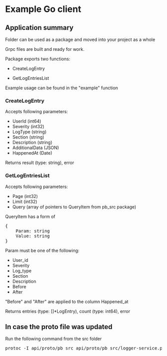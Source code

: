 # Example Go client 

## Application summary

Folder can be used as a package and moved into your project as a whole

Grpc files are built and ready for work.

Package exports two functions:

- CreateLogEntry

- GetLogEntriesList

Example usage can be found in the "example" function

### CreateLogEntry

Accepts following parameters:

- UserId (int64)
- Severity (int32)
- LogType (string)
- Section (string)
- Description (string)
- AdditionalData (JSON)
- HappenedAt (Date)

Returns result (type: string), error

### GetLogEntriesList

Accepts following parameters:

- Page (int32) 
- Limit (int32)
- Query (array of pointers to QueryItem from pb_src package)

QueryItem has a form of

<pre>
{
    Param: string
    Value: string
}
</pre>

Param must be one of the following:

- User_id
- Severity
- Log_type
- Section
- Description
- Before
- After

"Before" and "After" are applied to the column Happened_at

Returns entries (type: []*LogEntry), count (type: int64), error

## In case the proto file was updated

Run the following command from the src folder

<pre>
protoc -I api/proto/pb_src api/proto/pb_src/logger-service.proto --go_out=plugins=grpc:api/proto/pb_src
</pre>
